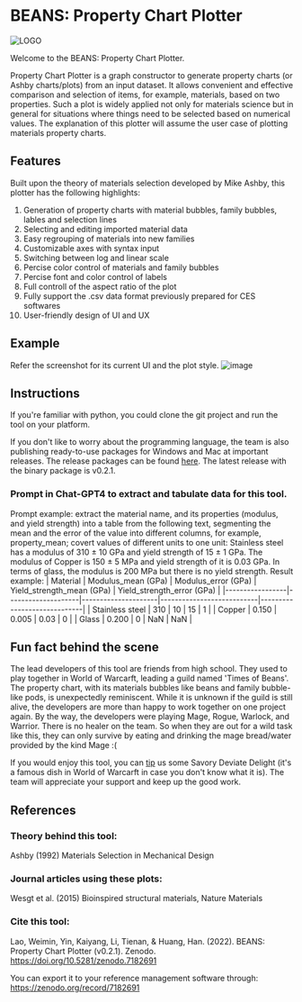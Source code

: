 # BEANS: Property Chart Plotter

![LOGO](https://user-images.githubusercontent.com/48959790/194729624-0b88c702-fdd5-4826-a078-6df04f94309d.png)

Welcome to the BEANS: Property Chart Plotter.

Property Chart Plotter is a graph constructor to generate property charts (or Ashby charts/plots) from an input dataset. It allows convenient and effective comparison and selection of items, for example, materials, based on two properties. Such a plot is widely applied not only for materials science but in general for situations where things need to be selected based on numerical values. The explanation of this plotter will assume the user case of plotting materials property charts.


## Features
Built upon the theory of materials selection developed by Mike Ashby, this plotter has the following highlights:
1. Generation of property charts with material bubbles, family bubbles, lables and selection lines
2. Selecting and editing imported material data
3. Easy regrouping of materials into new families
4. Customizable axes with syntax input
5. Switching between log and linear scale
6. Percise color control of materials and family bubbles
7. Percise font and color control of labels
8. Full controll of the aspect ratio of the plot
9. Fully support the .csv data format previously prepared for CES softwares
10. User-friendly design of UI and UX

## Example
Refer the screenshot for its current UI and the plot style.
![image](https://user-images.githubusercontent.com/47532644/194804256-0ef97358-acb1-473a-b2ed-c51220c19794.png)

## Instructions
If you're familiar with python, you could clone the git project and run the tool on your platform.

If you don't like to worry about the programming language, the team is also publishing ready-to-use packages for Windows and Mac at important releases. The release packages can be found [here](https://github.com/TOBgit/MaterialPlot/tags). The latest release with the binary package is v0.2.1.

### Prompt in Chat-GPT4 to extract and tabulate data for this tool.
Prompt example:
extract the material name, and its properties (modulus, and yield strength) into a table from the following text, segmenting the mean and the error of the value into different columns, for example,  property_mean; covert values of different units to one unit:  Stainless steel has a modulus of 310 ± 10 GPa and yield strength of 15 ± 1 GPa. The modulus of Copper is 150 ± 5 MPa and yield strength of it is 0.03 GPa. In terms of glass, the modulus is 200 MPa but there is no yield strength.
Result example:
| Material       | Modulus_mean (GPa) | Modulus_error (GPa) | Yield_strength_mean (GPa) | Yield_strength_error (GPa) |
|-----------------|--------------------|---------------------|---------------------------|-----------------------------|
| Stainless steel | 310                | 10                  | 15                        | 1                           |
| Copper          | 0.150              | 0.005               | 0.03                      | 0                           |
| Glass           | 0.200              | 0                   | NaN                       | NaN                         |


## Fun fact behind the scene

The lead developers of this tool are friends from high school. They used to play together in World of Warcarft, leading a guild named 'Times of Beans'. The property chart, with its materials bubbles like beans and family bubble-like pods, is unexpectedly reminiscent. While it is unknown if the guild is still alive, the developers are more than happy to work together on one project again. By the way, the developers were playing Mage, Rogue, Warlock, and Warrior. There is no healer on the team. So when they are out for a wild task like this, they can only survive by eating and drinking the mage bread/water provided by the kind Mage :(

If you would enjoy this tool, you can [tip](https://www.paypal.com/donate/?business=UTH9TVWVJE93G&no_recurring=1&item_name=Support+the+TOB+team+to+move+on.&currency_code=USD) us some Savory Deviate Delight (it's a famous dish in World of Warcarft in case you don't know what it is). The team will appreciate your support and keep up the good work.

## References
### Theory behind this tool:

Ashby (1992) Materials Selection in Mechanical Design

### Journal articles using these plots:
Wesgt et al. (2015) Bioinspired structural materials, Nature Materials

### Cite this tool:
Lao, Weimin, Yin, Kaiyang, Li, Tienan, & Huang, Han. (2022). BEANS: Property Chart Plotter (v0.2.1). Zenodo. https://doi.org/10.5281/zenodo.7182691

You can export it to your reference management software through: https://zenodo.org/record/7182691

